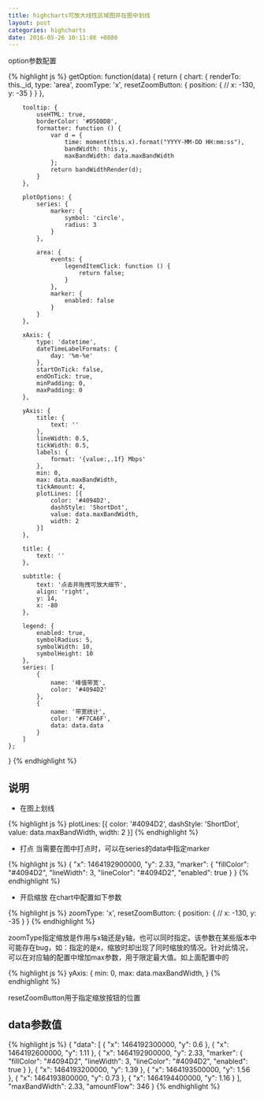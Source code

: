 ```yaml
---
title: highcharts可放大线性区域图并在图中划线
layout: post
categories: highcharts
date: 2016-05-26 10:11:08 +0800
---
```


option参数配置

{% highlight js %}
getOption: function(data) {
    return {
        chart: {
            renderTo: this._id,
            type: 'area',
            zoomType: 'x',
            resetZoomButton: {
                position: {
                    // x: -130,
                    y: -35
                }
            }
        },

        tooltip: {
            useHTML: true,
            borderColor: '#D5DBDB',
            formatter: function () {
                var d = {
                    time: moment(this.x).format("YYYY-MM-DD HH:mm:ss"),
                    bandWidth: this.y,
                    maxBandWidth: data.maxBandWidth
                };
                return bandWidthRender(d);
            }
        },

        plotOptions: {
            series: {
                marker: {
                    symbol: 'circle',
                    radius: 3
                }
            },

            area: {
                events: {
                    legendItemClick: function () {
                        return false;
                    }
                },
                marker: {
                    enabled: false
                }
            }
        },

        xAxis: {
            type: 'datetime',
            dateTimeLabelFormats: {
                day: '%m-%e'
            },
            startOnTick: false,
            endOnTick: true,
            minPadding: 0,
            maxPadding: 0
        },

        yAxis: {
            title: {
                text: ''
            },
            lineWidth: 0.5,
            tickWidth: 0.5,
            labels: {
                format: '{value:,.1f} Mbps'
            },
            min: 0,
            max: data.maxBandWidth,
            tickAmount: 4,
            plotLines: [{
                color: '#4094D2',
                dashStyle: 'ShortDot',
                value: data.maxBandWidth,
                width: 2
            }]
        },

        title: {
            text: ''
        },

        subtitle: {
            text: '点击并拖拽可放大细节',
            align: 'right',
            y: 14,
            x: -80
        },

        legend: {
            enabled: true,
            symbolRadius: 5,
            symbolWidth: 10,
            symbolHeight: 10
        },
        series: [
            {
                name: '峰值带宽',
                color: '#4094D2'
            },
            {
                name: '带宽统计',
                color: '#F7CA6F',
                data: data.data
            }
        ]
    };
}
{% endhighlight %}

## 说明

* 在图上划线

{% highlight js %}
plotLines: [{
    color: '#4094D2',
    dashStyle: 'ShortDot',
    value: data.maxBandWidth,
    width: 2
}]
{% endhighlight %}

* 打点
当需要在图中打点时，可以在series的data中指定marker

{% highlight js %}
{
    "x": 1464192900000,
    "y": 2.33,
    "marker": {
        "fillColor": "#4094D2",
        "lineWidth": 3,
        "lineColor": "#4094D2",
        "enabled": true
    }
}
{% endhighlight %}

* 开启缩放
在chart中配置如下参数

{% highlight js %}
zoomType: 'x',
resetZoomButton: {
    position: {
        // x: -130,
        y: -35
    }
}
{% endhighlight %}

zoomType指定缩放是作用与x轴还是y轴，也可以同时指定。该参数在某些版本中可能存在bug，如：指定的是x，缩放时却出现了同时缩放的情况。针对此情况，可以在对应轴的配置中增加max参数，用于限定最大值。如上面配置中的

{% highlight js %}
yAxis: {
    min: 0,
    max: data.maxBandWidth,
}
{% endhighlight %}

resetZoomButton用于指定缩放按钮的位置

## data参数值

{% highlight js %}
{
    "data": [
        {
            "x": 1464192300000,
            "y": 0.6
        },
        {
            "x": 1464192600000,
            "y": 1.11
        },
        {
            "x": 1464192900000,
            "y": 2.33,
            "marker": {
                "fillColor": "#4094D2",
                "lineWidth": 3,
                "lineColor": "#4094D2",
                "enabled": true
            }
        },
        {
            "x": 1464193200000,
            "y": 1.39
        },
        {
            "x": 1464193500000,
            "y": 1.56
        },
        {
            "x": 1464193800000,
            "y": 0.73
        },
        {
            "x": 1464194400000,
            "y": 1.16
        }
    ],
    "maxBandWidth": 2.33,
    "amountFlow": 346
}
{% endhighlight %}